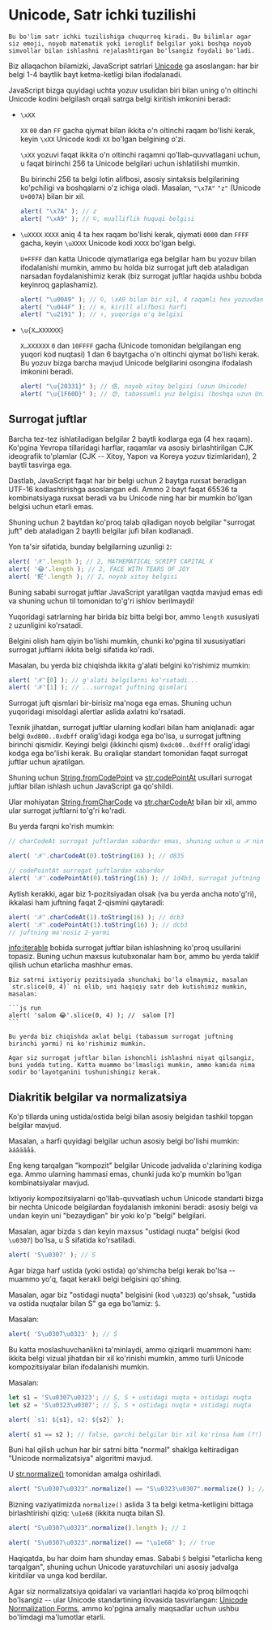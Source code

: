# Unicode, Satr ichki tuzilishi

```warn header="Ilg'or bilim"
Bu bo'lim satr ichki tuzilishiga chuqurroq kiradi. Bu bilimlar agar siz emoji, noyob matematik yoki ieroglif belgilar yoki boshqa noyob simvollar bilan ishlashni rejalashtirgan bo'lsangiz foydali bo'ladi.
```

Biz allaqachon bilamizki, JavaScript satrlari [Unicode](https://en.wikipedia.org/wiki/Unicode) ga asoslangan: har bir belgi 1-4 baytlik bayt ketma-ketligi bilan ifodalanadi.

JavaScript bizga quyidagi uchta yozuv usulidan biri bilan uning o'n oltinchi Unicode kodini belgilash orqali satrga belgi kiritish imkonini beradi:

- `\xXX`

    `XX` `00` dan `FF` gacha qiymat bilan ikkita o'n oltinchi raqam bo'lishi kerak, keyin `\xXX` Unicode kodi `XX` bo'lgan belgining o'zi.

    `\xXX` yozuvi faqat ikkita o'n oltinchi raqamni qo'llab-quvvatlagani uchun, u faqat birinchi 256 ta Unicode belgilari uchun ishlatilishi mumkin.

    Bu birinchi 256 ta belgi lotin alifbosi, asosiy sintaksis belgilarining ko'pchiligi va boshqalarni o'z ichiga oladi. Masalan, `"\x7A"` `"z"` (Unicode `U+007A`) bilan bir xil.

    ```js run
    alert( "\x7A" ); // z
    alert( "\xA9" ); // ©, mualliflik huquqi belgisi
    ```

- `\uXXXX`
    `XXXX` aniq 4 ta hex raqam bo'lishi kerak, qiymati `0000` dan `FFFF` gacha, keyin `\uXXXX` Unicode kodi `XXXX` bo'lgan belgi.

    `U+FFFF` dan katta Unicode qiymatlariga ega belgilar ham bu yozuv bilan ifodalanishi mumkin, ammo bu holda biz surrogat juft deb ataladigan narsadan foydalanishimiz kerak (biz surrogat juftlar haqida ushbu bobda keyinroq gaplashamiz).

    ```js run
    alert( "\u00A9" ); // ©, \xA9 bilan bir xil, 4 raqamli hex yozuvdan foydalanib
    alert( "\u044F" ); // я, kirill alifbosi harfi
    alert( "\u2191" ); // ↑, yuqoriga o'q belgisi
    ```

- `\u{X…XXXXXX}`

    `X…XXXXXX` `0` dan `10FFFF` gacha (Unicode tomonidan belgilangan eng yuqori kod nuqtasi) 1 dan 6 baytgacha o'n oltinchi qiymat bo'lishi kerak. Bu yozuv bizga barcha mavjud Unicode belgilarini osongina ifodalash imkonini beradi.

    ```js run
    alert( "\u{20331}" ); // 佫, noyob xitoy belgisi (uzun Unicode)
    alert( "\u{1F60D}" ); // 😍, tabassumli yuz belgisi (boshqa uzun Unicode)
    ```

## Surrogat juftlar

Barcha tez-tez ishlatiladigan belgilar 2 baytli kodlarga ega (4 hex raqam). Ko'pgina Yevropa tillaridagi harflar, raqamlar va asosiy birlashtirilgan CJK ideografik to'plamlar (CJK -- Xitoy, Yapon va Koreya yozuv tizimlaridan), 2 baytli tasvirga ega.

Dastlab, JavaScript faqat har bir belgi uchun 2 baytga ruxsat beradigan UTF-16 kodlashtirishga asoslangan edi. Ammo 2 bayt faqat 65536 ta kombinatsiyaga ruxsat beradi va bu Unicode ning har bir mumkin bo'lgan belgisi uchun etarli emas.

Shuning uchun 2 baytdan ko'proq talab qiladigan noyob belgilar "surrogat juft" deb ataladigan 2 baytli belgilar jufi bilan kodlanadi.

Yon ta'sir sifatida, bunday belgilarning uzunligi `2`:

```js run
alert( '𝒳'.length ); // 2, MATHEMATICAL SCRIPT CAPITAL X
alert( '😂'.length ); // 2, FACE WITH TEARS OF JOY
alert( '𩷶'.length ); // 2, noyob xitoy belgisi
```

Buning sababi surrogat juftlar JavaScript yaratilgan vaqtda mavjud emas edi va shuning uchun til tomonidan to'g'ri ishlov berilmaydi!

Yuqoridagi satrlarning har birida biz bitta belgi bor, ammo `length` xususiyati `2` uzunligini ko'rsatadi.

Belgini olish ham qiyin bo'lishi mumkin, chunki ko'pgina til xususiyatlari surrogat juftlarni ikkita belgi sifatida ko'radi.

Masalan, bu yerda biz chiqishda ikkita g'alati belgini ko'rishimiz mumkin:

```js run
alert( '𝒳'[0] ); // g'alati belgilarni ko'rsatadi...
alert( '𝒳'[1] ); // ...surrogat juftning qismlari
```

Surrogat juft qismlari bir-birisiz ma'noga ega emas. Shuning uchun yuqoridagi misoldagi alertlar aslida axlatni ko'rsatadi.

Texnik jihatdan, surrogat juftlar ularning kodlari bilan ham aniqlanadi: agar belgi `0xd800..0xdbff` oralig'idagi kodga ega bo'lsa, u surrogat juftning birinchi qismidir. Keyingi belgi (ikkinchi qism) `0xdc00..0xdfff` oralig'idagi kodga ega bo'lishi kerak. Bu oraliqlar standart tomonidan faqat surrogat juftlar uchun ajratilgan.

Shuning uchun [String.fromCodePoint](https://developer.mozilla.org/en-US/docs/Web/JavaScript/Reference/Global_Objects/String/fromCodePoint) va [str.codePointAt](https://developer.mozilla.org/en-US/docs/Web/JavaScript/Reference/Global_Objects/String/codePointAt) usullari surrogat juftlar bilan ishlash uchun JavaScript ga qo'shildi.

Ular mohiyatan [String.fromCharCode](mdn:js/String/fromCharCode) va [str.charCodeAt](mdn:js/String/charCodeAt) bilan bir xil, ammo ular surrogat juftlarni to'g'ri ko'radi.

Bu yerda farqni ko'rish mumkin:

```js run
// charCodeAt surrogat juftlardan xabardor emas, shuning uchun u 𝒳 ning 1-qismi uchun kodlarni beradi:

alert( '𝒳'.charCodeAt(0).toString(16) ); // d835

// codePointAt surrogat juftlardan xabardor
alert( '𝒳'.codePointAt(0).toString(16) ); // 1d4b3, surrogat juftning ikkala qismini o'qiydi
```

Aytish kerakki, agar biz 1-pozitsiyadan olsak (va bu yerda ancha noto'g'ri), ikkalasi ham juftning faqat 2-qismini qaytaradi:

```js run
alert( '𝒳'.charCodeAt(1).toString(16) ); // dcb3
alert( '𝒳'.codePointAt(1).toString(16) ); // dcb3
// juftning ma'nosiz 2-yarmi
```

<info:iterable> bobida surrogat juftlar bilan ishlashning ko'proq usullarini topasiz. Buning uchun maxsus kutubxonalar ham bor, ammo bu yerda taklif qilish uchun etarlicha mashhur emas.

````warn header="Xulosa: satrlarni ixtiyoriy nuqtada bo'lish xavfli"
Biz satrni ixtiyoriy pozitsiyada shunchaki bo'la olmaymiz, masalan `str.slice(0, 4)` ni olib, uni haqiqiy satr deb kutishimiz mumkin, masalan:

```js run
alert( 'salom 😂'.slice(0, 4) ); //  salom [?]
```

Bu yerda biz chiqishda axlat belgi (tabassum surrogat juftning birinchi yarmi) ni ko'rishimiz mumkin.

Agar siz surrogat juftlar bilan ishonchli ishlashni niyat qilsangiz, buni yodda tuting. Katta muammo bo'lmasligi mumkin, ammo kamida nima sodir bo'layotganini tushunishingiz kerak.
````

## Diakritik belgilar va normalizatsiya

Ko'p tillarda uning ustida/ostida belgi bilan asosiy belgidan tashkil topgan belgilar mavjud.

Masalan, `a` harfi quyidagi belgilar uchun asosiy belgi bo'lishi mumkin: `àáâäãåā`.

Eng keng tarqalgan "kompozit" belgilar Unicode jadvalida o'zlarining kodiga ega. Ammo ularning hammasi emas, chunki juda ko'p mumkin bo'lgan kombinatsiyalar mavjud.

Ixtiyoriy kompozitsiyalarni qo'llab-quvvatlash uchun Unicode standarti bizga bir nechta Unicode belgilardan foydalanish imkonini beradi: asosiy belgi va undan keyin uni "bezaydigan" bir yoki ko'p "belgi" belgilari.

Masalan, agar bizda `S` dan keyin maxsus "ustidagi nuqta" belgisi (kod `\u0307`) bo'lsa, u Ṡ sifatida ko'rsatiladi.

```js run
alert( 'S\u0307' ); // Ṡ
```

Agar bizga harf ustida (yoki ostida) qo'shimcha belgi kerak bo'lsa -- muammo yo'q, faqat kerakli belgi belgisini qo'shing.

Masalan, agar biz "ostidagi nuqta" belgisini (kod `\u0323`) qo'shsak, "ustida va ostida nuqtalar bilan S" ga ega bo'lamiz: `Ṩ`.

Masalan:

```js run
alert( 'S\u0307\u0323' ); // Ṩ
```

Bu katta moslashuvchanlikni ta'minlaydi, ammo qiziqarli muammoni ham: ikkita belgi vizual jihatdan bir xil ko'rinishi mumkin, ammo turli Unicode kompozitsiyalar bilan ifodalanishi mumkin.

Masalan:

```js run
let s1 = 'S\u0307\u0323'; // Ṩ, S + ustidagi nuqta + ostidagi nuqta
let s2 = 'S\u0323\u0307'; // Ṩ, S + ostidagi nuqta + ustidagi nuqta

alert( `s1: ${s1}, s2: ${s2}` );

alert( s1 == s2 ); // false, garchi belgilar bir xil ko'rinsa ham (?!)
```

Buni hal qilish uchun har bir satrni bitta "normal" shaklga keltiradigan "Unicode normalizatsiya" algoritmi mavjud.

U [str.normalize()](mdn:js/String/normalize) tomonidan amalga oshiriladi.

```js run
alert( "S\u0307\u0323".normalize() == "S\u0323\u0307".normalize() ); // true
```

Bizning vaziyatimizda `normalize()` aslida 3 ta belgi ketma-ketligini bittaga birlashtirishi qiziq: `\u1e68` (ikkita nuqta bilan S).

```js run
alert( "S\u0307\u0323".normalize().length ); // 1

alert( "S\u0307\u0323".normalize() == "\u1e68" ); // true
```

Haqiqatda, bu har doim ham shunday emas. Sababi `Ṩ` belgisi "etarlicha keng tarqalgan", shuning uchun Unicode yaratuvchilari uni asosiy jadvalga kiritdilar va unga kod berdilar.

Agar siz normalizatsiya qoidalari va variantlari haqida ko'proq bilmoqchi bo'lsangiz -- ular Unicode standartining ilovasida tasvirlangan: [Unicode Normalization Forms](https://www.unicode.org/reports/tr15/), ammo ko'pgina amaliy maqsadlar uchun ushbu bo'limdagi ma'lumotlar etarli.